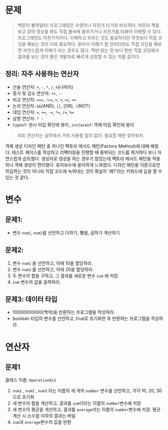 # 문제

> 백문이 불여일타!
> 프로그래밍은 수영이나 자전거 타기와 비슷하다. 아무리 책을 보고 강의 영상을 봐도 직접 물속에 들어가거나 자전거를 타봐야 이해할 수 있다. 프로그래밍도 마찬가지이다.
> 이해하고 외우는 것도 중요하지만 무엇보다 직접 코딩을 해보는 것이 더욱 중요하다. 읽어서 이해가 잘 안되더라도 직접 코딩을 해보면 자연스럽게 이해가 되는 경우도 많다.
> 백번 읽는 것 보다 한번 직접 코딩해서 결과를 보는 것이 좋은 개발자로 빠르게 성장할 수 있는 지름 길이다.

## 정리: 자주 사용하는 연산자

* 산술 연산자: `+`, `-`, `*`, `/`, `%`(나머지)
* 증가 및 감소 연산자: `++`, `--`
* 비교 연산자: `===`, `!==`, `>`, `<`, `>=`, `<=`
* 논리 연산자: `&&`(AND), `||`, (OR), `!`(NOT)
* 대입 연산자: `=`, `+=`, `-=`, `*=`, `/=`, `%=`
* 삼항 연산자: `? :`
* `typeof`: 원시 타입 확인에 용이, `instaceof`: 객체 타입 확인에 용이

> 비트 연산자는 실무에서 거의 사용할 일이 없다. 필요할 때만 찾아보자.

객체 생성 디자인 패턴 중 하나인 팩토리 메서드 패턴(Factory Method)에 대해 배웠다. 테스트 케이스를 작성하고 리팩터링을 진행할 때 중복되는 코드를 제거하다 보니 자연스럽게 습득했다.
생성자로 생성을 하는 경우가 많았는데 팩토리 메서드 패턴을 적용하니 객체 생성이 편리했다. 유지보수에 용이하게 느껴졌다. 디자인 패턴을 이론으로만 학습하는 것이 아니라 직접 코드에 녹여내는 것이 확실히
'왜?'라는 키워드에 답을 할 수 있는 것 같다.

# 변수

## 문제1:

* 변수 `num1`, `num2`를 선언하고 더하기, 뺄셈, 곱하기 계산하기

## 문제2:

1. 변수 `num1` 을 선언하고, 이에 10을 할당하라.
2. 변수 `num2` 를 선언하고, 이에 20을 할당하라.
3. 두 변수의 합을 구하고, 그 결과를 새로운 변수 `sum` 에 저장.
4. `sum` 변수의 값을 출력하라.

## 문제3: 데이터 타입

* 10000000000(백억)을 반환하는 프로그램을 작성하라.
* boolean 타입의 변수를 선언하고, true로 초기화한 후 반환하는 프로그램을 작성하라.

# 연산자

## 문제1

클래스 이름: `OperationEx1`

1. `num1` , `num2` , `num3` 라는 이름의 세 개의 `number` 변수를 선언하고, 각각 10, 20, 30으로 초기화
2. 세 변수의 합을 계산하고, 결과를 `sum`이라는 이름의 `number`변수에 저장
3. 세 변수의 평균을 게산하고, 결과를 `average`라는 이름의 `number`변수에 저장. 평균 계산 시 소수점 이하의 결과는 버림
4. `sum`과 `average`변수의 값을 반환